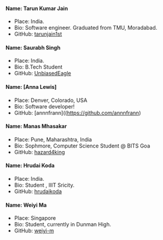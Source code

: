 #### Name: Tarun Kumar Jain

- Place: India.
- Bio: Software engineer. Graduated from TMU, Moradabad.
- GitHub: [tarunjain1st](https://github.com/tarunjain1st)

#### Name: Saurabh Singh

- Place: India.
- Bio: B.Tech Student
- GitHub: [UnbiasedEagle](https://github.com/UnbiasedEagle)

#### Name: [Anna Lewis]

- Place: Denver, Colorado, USA
- Bio: Software developer!
- GitHub: [annnfrann]((https://github.com/annnfrann)

#### Name: Manas Mhasakar

- Place: Pune, Maharashtra, India
- Bio: Sophmore, Computer Science Student @ BITS Goa
- GitHub: [hazard4king](https://github.com/hazard4king)

#### Name: Hrudai Koda

- Place: India.
- Bio: Student , IIIT Sricity.
- GitHub: [hrudaikoda](https://github.com/hrudaikoda)

#### Name: Weiyi Ma

- Place: Singapore
- Bio: Student, currently in Dunman High.
- GitHub: [weiyi-m](https://github.com/weiyi-m)





